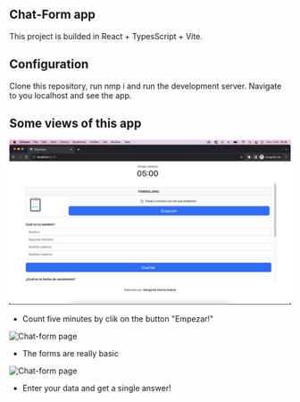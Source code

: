 ## Chat-Form app

This project is builded in React + TypesScript + Vite.

## Configuration

Clone this repository, run nmp i and run the development server. Navigate to you localhost and see the app.


## Some views of this app


![Chat-form page](https://github.com/magahu/chat-form/blob/main/readme-screenshots/ScreenShot-1.png "Chat-form")

- Count five minutes by clik on the button "Empezar!"

![Chat-form page](https://github.com/magahu/chat-form/blob/main/readme_screenshots/ScreenShot-2.png "Chat-form")

- The forms are really basic

![Chat-form page](https://github.com/magahu/chat-form/blob/main/readme_screenshots/ScreenShot-3.png "Chat-form")

- Enter your data and get a single answer!
  
